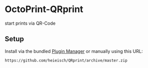 # OctoPrint-QRprint

start prints via QR-Code

## Setup

Install via the bundled [Plugin Manager](https://github.com/foosel/OctoPrint/wiki/Plugin:-Plugin-Manager)
or manually using this URL:

    https://github.com/heieisch/QRprint/archive/master.zip


